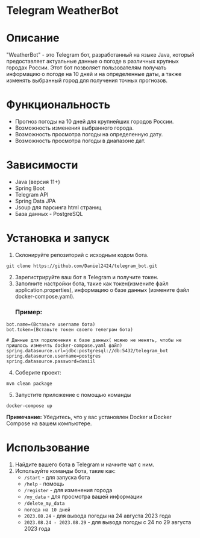 # Telegram WeatherBot
# Описание
"WeatherBot" - это Telegram бот, разработанный на языке Java, который предоставляет актуальные данные о погоде в различных крупных городах России. 
Этот бот позволяет пользователям получать информацию о погоде на 10 дней и на определенные даты, а также изменять выбранный город для получения точных прогнозов.
# Функциональность
  - Прогноз погоды на 10 дней для крупнейших городов России.
  - Возможность изменения выбранного города.
  - Возможность просмотра погоды на определенную дату.
  - Возможность просмотра погоды в диапазоне дат.
# Зависимости
  - Java (версия 11+)
  - Spring Boot
  - Telegram API
  - Spring Data JPA
  - Jsoup для парсинга html страниц
  - База данных - PostgreSQL
# Установка и запуск
1) Склонируйте репозиторий с исходным кодом бота.
```
git clone https://github.com/Daniel2424/telegram_bot.git
```
2) Зарегистрируйте ваш бот в Telegram и получите токен.
3) Заполните настройки бота, такие как токен(измените файл application.properties), информацию о базе данных (измените файл docker-compose.yaml).
   ### Пример:
```
bot.name=(Вставьте username бота)
bot.token=(Вставьте токен своего телеграм бота)

# Данные для подключения к базе данных( можно не менять, чтобы не пришлось изменять docker-compose.yaml файл)
spring.datasource.url=jdbc:postgresql://db:5432/telegram_bot
spring.datasource.username=postgres
spring.datasource.password=daniil
```
4) Соберите проект:
```
mvn clean package
```
5) Запустите приложение с помощью команды
```
docker-compose up
```
**Примечание:** Убедитесь, что у вас установлен Docker и Docker Compose на вашем компьютере.
# Использование
1) Найдите вашего бота в Telegram и начните чат с ним.
2) Используйте команды бота, такие как:
    - `/start` - для запуска бота
    - `/help` - помощь
    - `/register` - для изменения города
    - `/my_data` - для просмотра вашей информации
    - `/delete_my_data`
    - `погода на 10 дней`
    - `2023.08.24` - для вывода погоды на 24 августа 2023 года
    - `2023.08.24 - 2023.08.29` - для вывода погоды c 24 по 29 августа 2023 года
